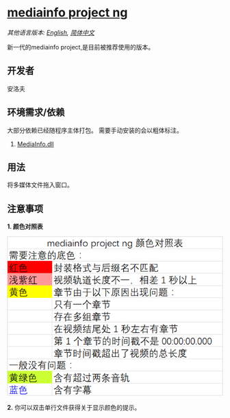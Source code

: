 # [mediainfo project ng](https://bitbucket.org/TautCony/mediainfo-ng)

*其他语言版本: [English](README.md), [简体中文](README.zh-cn.md)*

新一代的mediainfo project,是目前被推荐使用的版本。

## 开发者

安洛夫

## 环境需求/依赖

大部分依赖已经随程序主体打包。
需要手动安装的会以粗体标注。

1. [MediaInfo.dll](https://mediaarea.net/en/MediaInfo/Download)

## 用法

将多媒体文件拖入窗口。

## 注意事项

**1. 颜色对照表**

![](img/1.webp)

**2.** 你可以双击单行文件获得关于显示颜色的提示。